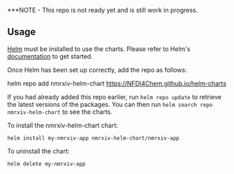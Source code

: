
***NOTE - This repo is not ready yet and is still work in progress.

## Usage

[Helm](https://helm.sh) must be installed to use the charts.  Please refer to
Helm's [documentation](https://helm.sh/docs) to get started.

Once Helm has been set up correctly, add the repo as follows:

  helm repo add nmrxiv-helm-chart https://NFDI4Chem.github.io/helm-charts

If you had already added this repo earlier, run `helm repo update` to retrieve
the latest versions of the packages.  You can then run `helm search repo
nmrxiv-helm-chart` to see the charts.

To install the nmrxiv-helm-chart chart:

    helm install my-nmrxiv-app nmrxiv-helm-chart/nmrxiv-app

To uninstall the chart:

    helm delete my-nmrxiv-app